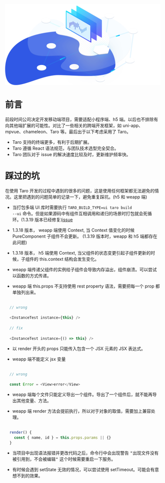 <div align="center">
    <img src="./taro.png" width="800"  />
</div>

# 前言

前段时间公司决定开发移动端项目，需要适配小程序端、h5 端。以后也不排除有向其他端扩展的可能性。对比了一些相关的跨端开发框架，如 uni-app、mpvue、chameleon、Taro 等。最后出于以下考虑采用了 Taro。

- Taro 支持的终端更多，有利于后期扩展。
- Taro 遵循 React 语法规范，与团队技术选型完全契合。
- Taro 团队对于 issue 的解决速度比较及时，更新维护频率快。

# 踩过的坑 

在使用 Taro 开发的过程中遇到的很多的问题，这是使用任何框架都无法避免的情况。这里把遇到的问题简单的记录一下，避免重复踩坑。(h5 和 weapp 端)

- 当打包多端 UI 库时需要执行 <code>TARO_BUILD_TYPE=ui taro build --ui</code> 命令。但是如果源码中有组件互相调用和递归的场景时打包就会死循环。(1.3.19 版本已经修复)[issue](https://github.com/NervJS/taro/issues/4427)

- 1.3.18 版本， weapp 端使用 Context, 当 Context 值变化的时候 PureComponent 子组件不会更新。 (1.3.19 版本时，weapp 和 h5 端都存在此问题) 
  
- 1.3.18 版本， h5 端使用 Context, 当父组件的状态变更引起子组件更新的时候，子组件的 this.context 结构会发生变化。
  
- weapp 端传递父组件的实例给子组件会导致内存溢出，组件崩溃。可以尝试以函数的方式传递。

- weapp 端 this.props 不支持使用 rest property 语法，需要把每一个 prop 都单独列出来。

```js

  // wrong

  <InstanceTest instance={this} />

  // fix

  <InstanceTest instance={() => this} />
```
- 以 render 开头的 props 只能传入包含一个 JSX 元素的 JSX 表达式。
  
- weapp 端不能定义 jsx 变量
  
```js

  // wrong

  const Error = <View>error</View>
```

- weapp 端每个文件只能定义导出一个组件。导出了一个组件后，就不能再导出其他变量、方法。

- weapp 端 render 方法会提前执行，所以对于对象的取值，需要加上兼容处理。

```js
  
  render() {
    const { name, id } = this.props.params || {}
  }
```

- 当项目中出现语法报错并更改代码之后，命令行中会出现警告 <samp>"出现文件没有被引用到，不会被编辑"</samp> 这个时候需要重启一下服务。


  


- 有时候会遇到 setState 无效的情况，可以尝试使用 setTimeout。可能会有意想不到的效果。